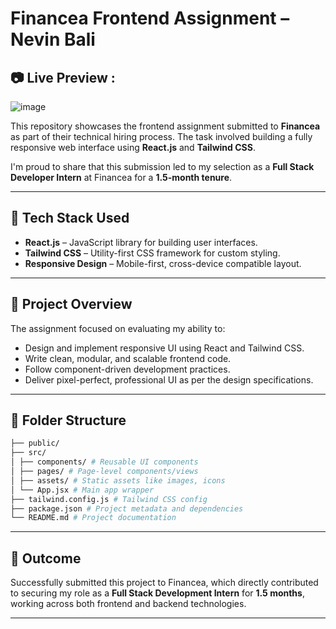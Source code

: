 # Financea Frontend Assignment – Nevin Bali

## 📷 Live Preview : 

![image](https://github.com/user-attachments/assets/654edea7-701c-49bf-9060-93224c935ff2)


This repository showcases the frontend assignment submitted to **Financea** as part of their technical hiring process. The task involved building a fully responsive web interface using **React.js** and **Tailwind CSS**.

I'm proud to share that this submission led to my selection as a **Full Stack Developer Intern** at Financea for a **1.5-month tenure**.

---

## 🚀 Tech Stack Used

- **React.js** – JavaScript library for building user interfaces.
- **Tailwind CSS** – Utility-first CSS framework for custom styling.
- **Responsive Design** – Mobile-first, cross-device compatible layout.

---

## 📌 Project Overview

The assignment focused on evaluating my ability to:

- Design and implement responsive UI using React and Tailwind CSS.
- Write clean, modular, and scalable frontend code.
- Follow component-driven development practices.
- Deliver pixel-perfect, professional UI as per the design specifications.

---

## 📁 Folder Structure
``` bash
├── public/
├── src/
│ ├── components/ # Reusable UI components
│ ├── pages/ # Page-level components/views
│ ├── assets/ # Static assets like images, icons
│ └── App.jsx # Main app wrapper
├── tailwind.config.js # Tailwind CSS config
├── package.json # Project metadata and dependencies
└── README.md # Project documentation

```
---

## 🧠 Outcome

Successfully submitted this project to Financea, which directly contributed to securing my role as a **Full Stack Development Intern** for **1.5 months**, working across both frontend and backend technologies.

---
